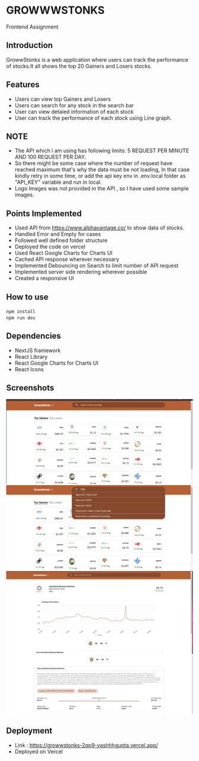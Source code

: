 
# GROWWWSTONKS
Frontend Assignment

## Introduction
GrowwStonks is a web application where users can track the performance of stocks.It all shows the top 20 Gainers and Losers stocks.

## Features
- Users can view top Gainers and Losers
- Users can search for any stock in the search bar
- User can view detaied information of each stock
- User can track the performance of each stock using Line graph.

## NOTE
- The API which i am using has following limits: 5 REQUEST PER MINUTE AND 100 REQUEST PER DAY.
- So there might be some case where the number of request have reached maximum that's why the data must be not loading, In that case kindly retry in some time, or add the api key env in .env.local folder as "API_KEY" variable and run in local.
- Logo Images was not provided in the API , so I have used some sample images.


## Points Implemented
- Used API from https://www.alphavantage.co/ to show data of stocks.
- Handled Error and Empty for cases
- Followed well defined folder structure
- Deployed the code on vercel
- Used React Google Charts for Charts UI
- Cached API response wherever necessary
- Implemented Debouncing on Search to limit number of API request
- Implemented server side rendering wherever possible
- Created a responsive UI

## How to use
`npm install`
<br>
`npm run dev`

## Dependencies
- NextJS framework
- React Library
- React Google Charts for Charts UI
- React Icons

## Screenshots
![Screenshot 1](output/1.jpg)
![Screenshot 2](output/2.jpg)
![Screenshot 1](output/3.jpg)
![Screenshot 2](output/4.jpg)

## Deployment
- Link : https://growwstonks-2qp9-yashhhgupta.vercel.app/
- Deployed on Vercel

